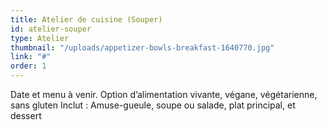 ```yaml
---
title: Atelier de cuisine (Souper)
id: atelier-souper
type: Atelier
thumbnail: "/uploads/appetizer-bowls-breakfast-1640770.jpg"
link: "#"
order: 1
---
```

Date et menu à venir. Option d’alimentation vivante, végane, végétarienne, sans gluten Inclut : Amuse-gueule, soupe ou salade, plat principal, et dessert
